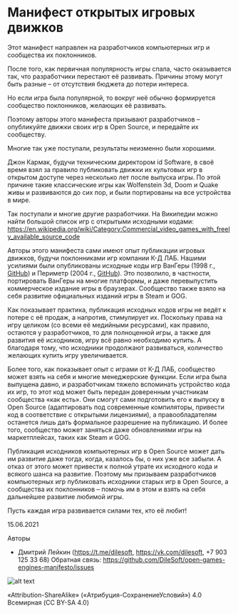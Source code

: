 # Манифест открытых игровых движков

Этот манифест направлен на разработчиков компьютерных игр и сообщества их поклонников.

После того, как первичная популярность игры спала, часто оказывается так, что разработчики перестают её развивать. Причины этому могут быть разные – от отсутствия бюджета до потери интереса.

Но если игра была популярной, то вокруг неё обычно формируется сообщество поклонников, желающих её развивать.

Поэтому авторы этого манифеста призывают разработчиков – опубликуйте движки своих игр в Open Source, и передайте их сообществу.

Многие так уже поступали, результаты неизменно были хорошими.

Джон Кармак, будучи техническим директором id Software, в своё время взял за правило публиковать движки их культовых игр в открытом доступе через несколько лет после выпуска игры. По этой причине такие классические игры как Wolfenstein 3d, Doom и Quake живы и развиваются до сих пор, и были портированы на все устройства в мире.

Так поступали и многие другие разработчики. На Википедии можно найти большой список игр с открытыми исходными кодами: https://en.wikipedia.org/wiki/Category:Commercial_video_games_with_freely_available_source_code

Авторы этого манифеста сами имеют опыт публикации игровых движков, будучи поклонниками игр компании К-Д ЛАБ. Нашими усилиями были опубликованы исходные коды игр ВанГеры (1998 г., [GitHub](http://github.com/KranX/Vangers)) и Периметр (2004 г., [GitHub](http://github.com/KranX/Perimeter)). Это позволило, в частности, портировать ВанГеры на многие платформы, и даже перевыпустить коммерческое издание игры в браузерах. Сообщество также взяло на себя развитие официальных изданий игры в Steam и GOG.

Как показывает практика, публикация исходных кодов игры не ведёт к потере с её продаж, а напротив, стимулирует их. Поскольку права на игру целиком (со всеми её медийными ресурсами), как правило, остаются у разработчиков, то для полноценной игры, а также для развития её исходников, игру всё равно необходимо купить. А благодаря тому, что исходники продолжают развиваться, количество желающих купить игру увеличивается.

Более того, как показывает опыт с играми от К-Д ЛАБ, сообщество может взять на себя и многие менеджерские функции. Если игра была выпущена давно, и разработчикам тяжело вспоминать устройство кода их игр, то этот код может быть передан доверенным участникам сообщества «как есть». Они смогут сами подготовить его к выпуску в Open Source (адаптировать под современные компиляторы, привести код в соответствие с открытыми лицензиями), а правообладателям останется лишь дать формальное разрешение на публикацию. И более того, сообщество может заняться даже обновлениями игры на маркетплейсах, таких как Steam и GOG.

Публикация исходников компьютерных игр в Open Source может дать им развитие даже тогда, когда, казалось бы, о них уже все забыли. А отказ от этого может привести к полной утрате их исходного кода и всякого шанса на развитие. Поэтому мы призываем разработчиков компьютерных игр публиковать исходники старых игр в Open Source, а сообщества их поклонников – помочь им в этом и взять на себя дальнейшее развитие любимой игры.

Пусть каждая игра развивается силами тех, кто её любит!

15.06.2021

Авторы
* Дмитрий Лейкин (https://t.me/dilesoft, https://vk.com/dilesoft, +7 903 125 33 68)
Обратная связь: https://github.com/DileSoft/open-games-engines-manifesto/issues

![alt text](https://mirrors.creativecommons.org/presskit/buttons/88x31/png/by-sa.png "«Attribution-ShareAlike» («Атрибуция-СохранениеУсловий») 4.0 Всемирная (CC BY-SA 4.0)")

«Attribution-ShareAlike» («Атрибуция-СохранениеУсловий») 4.0 Всемирная (CC BY-SA 4.0)
